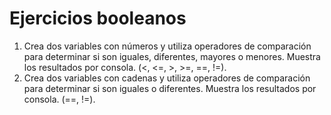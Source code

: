 # Ejercicios booleanos

1. Crea dos variables con números y utiliza operadores de comparación para determinar si son iguales, diferentes, mayores o menores. Muestra los resultados por consola. (<, <=, >, >=, ==, !=).
2. Crea dos variables con cadenas y utiliza operadores de comparación para determinar si son iguales o diferentes. Muestra los resultados por consola. (==, !=).
